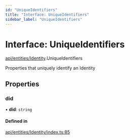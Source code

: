 ```yaml
---
id: "UniqueIdentifiers"
title: "Interface: UniqueIdentifiers"
sidebar_label: "UniqueIdentifiers"
---
```


# Interface: UniqueIdentifiers

[api/entities/Identity](../../../../../modules/API/Entities/Identity/Identity.md).UniqueIdentifiers

Properties that uniquely identify an Identity

## Properties

### did

• **did**: `string`

#### Defined in

[api/entities/Identity/index.ts:85](https://github.com/PolymeshAssociation/polymesh-sdk/blob/15be87e8/src/api/entities/Identity/index.ts#L85)

